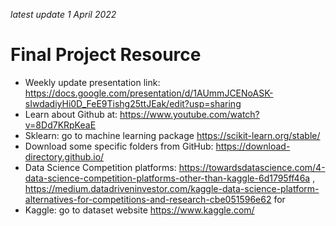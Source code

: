 _latest update 1 April 2022_

# Final Project Resource
- Weekly update presentation link: https://docs.google.com/presentation/d/1AUmmJCENoASK-sIwdadiyHi0D_FeE9Tishg25ttJEak/edit?usp=sharing
- Learn about Github at: https://www.youtube.com/watch?v=8Dd7KRpKeaE
- Sklearn: go to machine learning package https://scikit-learn.org/stable/
- Download some specific folders from GitHub: https://download-directory.github.io/
- Data Science Competition platforms: https://towardsdatascience.com/4-data-science-competition-platforms-other-than-kaggle-6d1795ff46a , https://medium.datadriveninvestor.com/kaggle-data-science-platform-alternatives-for-competitions-and-research-cbe051596e62 for  
- Kaggle: go to dataset website https://www.kaggle.com/
